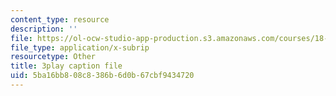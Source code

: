 ```yaml
---
content_type: resource
description: ''
file: https://ol-ocw-studio-app-production.s3.amazonaws.com/courses/18-02-multivariable-calculus-fall-2007/5ba16bb808c8386b6d0b67cbf9434720_CdoRiNSrqI.srt
file_type: application/x-subrip
resourcetype: Other
title: 3play caption file
uid: 5ba16bb8-08c8-386b-6d0b-67cbf9434720
---
```


